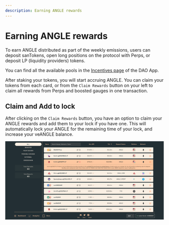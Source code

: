 ```yaml
---
description: Earning ANGLE rewards
---
```


# Earning ANGLE rewards

To earn ANGLE distributed as part of the weekly emissions, users can deposit sanTokens, open long positions on the protocol with Perps, or deposit LP (liquidity providers) tokens. 

You can find all the available pools in the [Incentives page](https://dao.angle.money/#/stake) of the DAO App. 

After staking your tokens, you will start accruing ANGLE. You can claim your tokens from each card, or from the `Claim Rewards` button on your left to claim all rewards from Perps and boosted gauges in one transaction. 

## Claim and Add to lock
After clicking on the `Claim Rewards` button, you have an option to claim your ANGLE rewards and add them to your lock if you have one. This will automatically lock your ANGLE for the remaining time of your lock, and increase your veANGLE balance.  

![Incentives](../.gitbook/assets/incentives.png)
